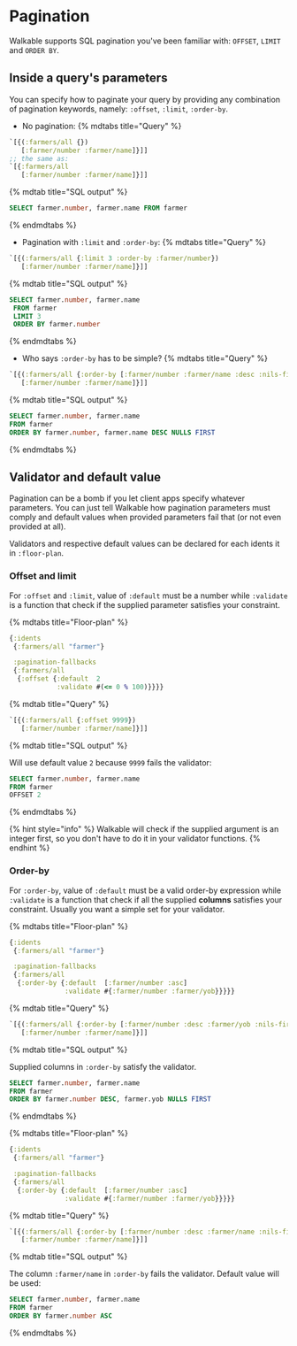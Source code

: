 # Pagination

Walkable supports SQL pagination you've been familiar with: `OFFSET`,
`LIMIT` and `ORDER BY`.

## Inside a query's parameters

You can specify how to paginate your query by providing any
combination of pagination keywords, namely: `:offset`, `:limit`,
`:order-by`.

* No pagination:
{% mdtabs title="Query" %}
```clojure
`[{(:farmers/all {})
   [:farmer/number :farmer/name]}]]
;; the same as:
`[{:farmers/all
   [:farmer/number :farmer/name]}]]
```
{% mdtab title="SQL output" %}
```sql
SELECT farmer.number, farmer.name FROM farmer
```
{% endmdtabs %}

* Pagination with `:limit` and `:order-by`:
{% mdtabs title="Query" %}
```clojure
`[{(:farmers/all {:limit 3 :order-by :farmer/number})
   [:farmer/number :farmer/name]}]]
```
{% mdtab title="SQL output" %}
```sql
SELECT farmer.number, farmer.name
 FROM farmer
 LIMIT 3
 ORDER BY farmer.number
```
{% endmdtabs %}

* Who says `:order-by` has to be simple?
{% mdtabs title="Query" %}
```clojure
`[{(:farmers/all {:order-by [:farmer/number :farmer/name :desc :nils-first]})
   [:farmer/number :farmer/name]}]]
```
{% mdtab title="SQL output" %}
```sql
SELECT farmer.number, farmer.name
FROM farmer
ORDER BY farmer.number, farmer.name DESC NULLS FIRST
```
{% endmdtabs %}

## Validator and default value

Pagination can be a bomb if you let client apps specify whatever
parameters. You can just tell Walkable how pagination parameters must
comply and default values when provided parameters fail that (or not
even provided at all).

Validators and respective default values can be declared for each
idents it in `:floor-plan`.

### Offset and limit

For `:offset` and `:limit`, value of `:default` must be a number while
`:validate` is a function that check if the supplied parameter
satisfies your constraint.

{% mdtabs title="Floor-plan" %}
```clojure
{:idents
 {:farmers/all "farmer"}

 :pagination-fallbacks
 {:farmers/all
  {:offset {:default  2
            :validate #(<= 0 % 100)}}}}
```
{% mdtab title="Query" %}
```clojure
`[{(:farmers/all {:offset 9999})
   [:farmer/number :farmer/name]}]]
```
{% mdtab title="SQL output" %}

Will use default value `2` because `9999` fails the validator:

```sql
SELECT farmer.number, farmer.name
FROM farmer
OFFSET 2
```
{% endmdtabs %}

{% hint style="info" %}
Walkable will check if the supplied argument is an integer first, so
you don't have to do it in your validator functions.
{% endhint %}

### Order-by

For `:order-by`, value of `:default` must be a valid order-by expression while
`:validate` is a function that check if all the supplied **columns**
satisfies your constraint. Usually you want a simple set for your validator.

{% mdtabs title="Floor-plan" %}
```clojure
{:idents
 {:farmers/all "farmer"}

 :pagination-fallbacks
 {:farmers/all
  {:order-by {:default  [:farmer/number :asc]
              :validate #{:farmer/number :farmer/yob}}}}}
```
{% mdtab title="Query" %}
```clojure
`[{(:farmers/all {:order-by [:farmer/number :desc :farmer/yob :nils-first]})
   [:farmer/number :farmer/name]}]]
```
{% mdtab title="SQL output" %}

Supplied columns in `:order-by` satisfy the validator.

```sql
SELECT farmer.number, farmer.name
FROM farmer
ORDER BY farmer.number DESC, farmer.yob NULLS FIRST
```
{% endmdtabs %}

{% mdtabs title="Floor-plan" %}
```clojure
{:idents
 {:farmers/all "farmer"}

 :pagination-fallbacks
 {:farmers/all
  {:order-by {:default  [:farmer/number :asc]
              :validate #{:farmer/number :farmer/yob}}}}}
```
{% mdtab title="Query" %}
```clojure
`[{(:farmers/all {:order-by [:farmer/number :desc :farmer/name :nils-first]})
   [:farmer/number :farmer/name]}]]
```
{% mdtab title="SQL output" %}

The column `:farmer/name` in `:order-by` fails the validator. Default
value will be used:

```sql
SELECT farmer.number, farmer.name
FROM farmer
ORDER BY farmer.number ASC
```
{% endmdtabs %}
